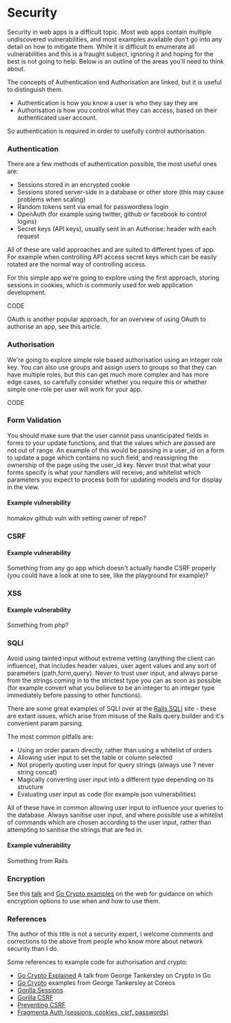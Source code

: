 # Security
Security in web apps is a difficult topic. Most web apps contain multiple undiscovered vulnerabilities, and most examples available don't go into any detail on how to mitigate them. While it is difficult to enumerate all vulnerabilities and this is a fraught subject, ignoring it and hoping for the best is not going to help. Below is an outline of the areas you'll need to think about. 

The concepts of Authentication and Authorisation are linked, but it is useful to distinguish them. 

* Authentication is how you know a user is who they say they are 
* Authorisation is how you control what they can access, based on their authenticated user account. 

So authentication is required in order to usefully control authorisation. 

### Authentication 

There are a few methods of authentication possible, the most useful ones are:

* Sessions stored in an encrypted cookie
* Sessions stored server-side in a database or other store (this may cause problems when scaling)
* Random tokens sent via email for passwordless login 
* OpenAuth (for example using twitter, github or facebook to control logins)
* Secret keys (API keys), usually sent in an Authorise: header with each request 

All of these are valid approaches and are suited to different types of app. For example when controlling API access secret keys which can be easily rotated are the normal way of controlling access. 

For this simple app we're going to explore using the first approach, storing sessions in cookies, which is commonly used for web application development. 

CODE

OAuth is another popular approach, for an overview of using OAuth to authorise an app, see this article. 


### Authorisation 

We're going to explore simple role based authorisation using an integer role key. You can also use groups and assign users to groups so that they can have multiple roles, but this can get much more complex and has more edge cases, so carefully consider whether you require this or whether simple one-role per user will work for your app. 


CODE


### Form Validation

You should make sure that the user cannot pass unanticipated fields in forms to your update functions, and that the values which are passed are not out of range. An example of this would be passing in a user_id on a form to update a page which contains no such field, and reassigning the ownership of the page using the user_id key. Never trust that what your forms specify is what your handlers will receive, and whitelist which parameters you expect to process both for updating models and for display in the view. 



#### Example vulnerability 

homakov github vuln with setting owner of repo?



### CSRF 



#### Example vulnerability 

Something from any go app which doesn't actually handle CSRF properly (you could have a look at one to see, like the playground for example)?


### XSS 



#### Example vulnerability 

Something from php?


### SQLI 

Avoid using tainted input without extreme vetting (anything the client can influence), that includes header values, user agent values and any sort of parameters (path,form,query). Never to trust user input, and always parse from the strings coming in to the strictest type you can as soon as possible (for example convert what you believe to be an integer to an integer type immediately before passing to other functions). 

There are some great examples of SQLI over at the [Rails SQLI](http://rails-sqli.org/) site - these are extant issues, which arise from misuse of the Rails query builder and it's convenient param parsing. 

The most common pitfalls are:

* Using an order param directly, rather than using a whitelist of orders
* Allowing user input to set the table or column selected
* Not properly quoting user input for query strings (always use ? never string concat)
* Magically converting user input into a different type depending on its structure 
* Evaluating user input as code (for example json vulnerabilities)

All of these have in common allowing user input to influence your queries to the database. Always sanitise user input, and where possible use a whitelist of commands which are chosen according to the user input, rather than attempting to sanitise the strings that are fed in.


#### Example vulnerability 

Something from Rails 


### Encryption 

See this [talk](https://golangnews.com/stories/1469) and [Go Crypto examples](https://github.com/gtank/cryptopasta) on the web for guidance on which encryption options to use when and how to use them.
 
### References 

The author of this title is not a security expert, I welcome comments and corrections to the above from people who know more about network security than I do. 

Some references to example code for authorisation and crypto:

* [Go Crypto Explained](https://golangnews.com/stories/1469) A talk from George Tankersley on Crypto in Go
* [Go Crypto](https://github.com/gtank/cryptopasta) examples from George Tankersley at Coreos
* [Gorilla Sessions](https://github.com/gorilla/sessions)
* [Gorilla CSRF](https://github.com/gorilla/csrf)
* [Preventing CSRF](https://elithrar.github.io/article/preventing-csrf-attacks-in-go/)
* [Fragmenta Auth (sessions, cookies, csrf, passwords)](https://github.com/fragmenta/auth) 
